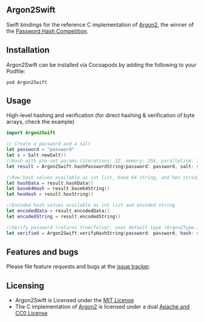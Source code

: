 ## Argon2Swift

Swift bindings for the reference C implementation of [Argon2], the winner of the [Password Hash Competition].

[Argon2]: https://github.com/P-H-C/phc-winner-argon2

[Password Hash Competition]: https://password-hashing.net

## Installation

Argon2Swift can be installed via Cocoapods by adding the following to your Podfile:

```
pod Argon2Swift
```

## Usage

High-level hashing and verification (for direct hashing & verification of byte arrays, check the example)

```swift
import Argon2Swift

// Create a password and a salt
let password = "password"
let s = Salt.newSalt()
//Hash with pre-set params (iterations: 32, memory: 256, parallelism: 2, length: 32, type: Argon2Type.i, version: Argon2Version.V13)
let result = Argon2Swift.hashPasswordString(password: password, salt: s)

//Raw hash values available as int list, base 64 string, and hex string
let hashData = result.hashData()
let base64Hash = result.base64String()
let hexHash = result.hexString()

//Encoded hash values available as int list and encoded string
let encodedData = result.encodedData()
let encodedString = result.encodedString()

//Verify password (returns true/false), uses default type (Argon2Type.i)
let verified = Argon2Swift.verifyHashString(password: password, hash: stringEncoded);
```

## Features and bugs

Please file feature requests and bugs at the [issue tracker].

[issue tracker]: https://github.com/tmthecoder/Argon2Swift/issues

## Licensing

- Argon2Swift is Licensed under the [MIT License]
- The C implementation of [Argon2] is licensed under a dual [Apache and CC0 License]

[MIT License]: https://github.com/tmthecoder/Argon2Swift/blob/main/LICENSE

[Argon2]: https://github.com/P-H-C/phc-winner-argon2

[Apache and CC0 License]: https://github.com/P-H-C/phc-winner-argon2/blob/master/LICENSE
